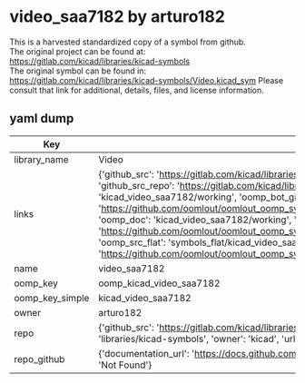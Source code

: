 # video_saa7182 by arturo182  
This is a harvested standardized copy of a symbol from github.  
The original project can be found at:  
https://gitlab.com/kicad/libraries/kicad-symbols  
The original symbol can be found in:
https://gitlab.com/kicad/libraries/kicad-symbols/Video.kicad_sym
Please consult that link for additional, details, files, and license information.  
## yaml dump  
| Key | Value |  
| --- | --- |  
| library_name | Video |  
| links | {'github_src': 'https://gitlab.com/kicad/libraries/kicad-symbols/Video.kicad_sym', 'github_src_repo': 'https://gitlab.com/kicad/libraries/kicad-symbols', 'oomp_bot': 'kicad_video_saa7182/working', 'oomp_bot_github': 'https://github.com/oomlout/oomlout_oomp_symbol_bot/tree/main/kicad_video_saa7182/working', 'oomp_doc': 'kicad_video_saa7182/working', 'oomp_doc_github': 'https://github.com/oomlout/oomlout_oomp_symbol_doc/tree/main/kicad_video_saa7182/working', 'oomp_src_flat': 'symbols_flat/kicad_video_saa7182/working', 'oomp_src_flat_github': 'https://github.com/oomlout/oomlout_oomp_symbol_src/tree/main/kicad_video_saa7182/working'} |  
| name | video_saa7182 |  
| oomp_key | oomp_kicad_video_saa7182 |  
| oomp_key_simple | kicad_video_saa7182 |  
| owner | arturo182 |  
| repo | {'github_src': 'https://gitlab.com/kicad/libraries/kicad-symbols/Video.kicad_sym', 'name': 'libraries/kicad-symbols', 'owner': 'kicad', 'url': 'https://gitlab.com/kicad/libraries/kicad-symbols'} |  
| repo_github | {'documentation_url': 'https://docs.github.com/rest/repos/repos#get-a-repository', 'message': 'Not Found'} |  

